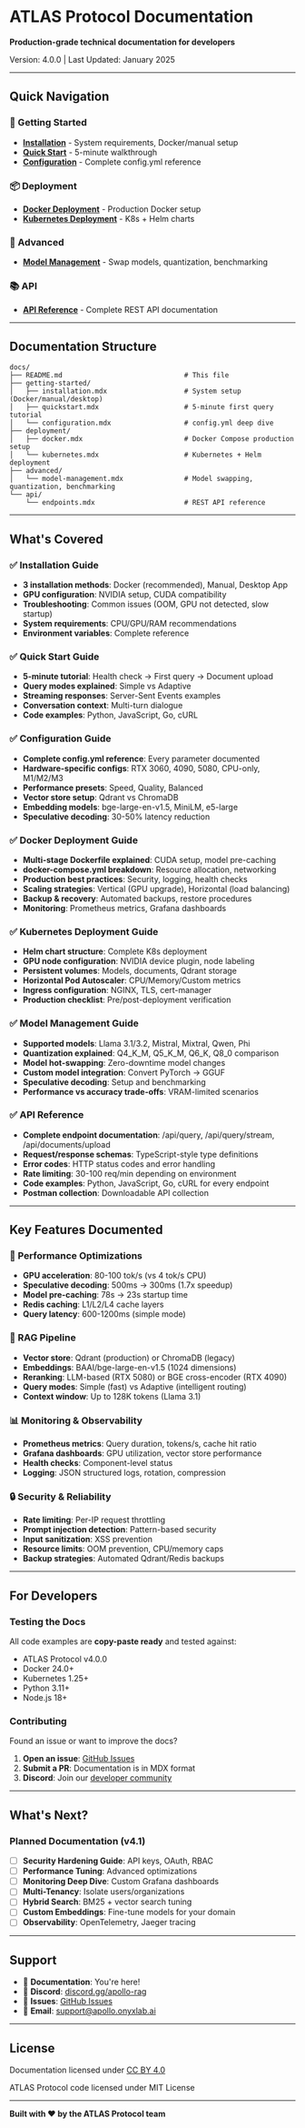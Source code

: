 # ATLAS Protocol Documentation

**Production-grade technical documentation for developers**

Version: 4.0.0 | Last Updated: January 2025

---

## Quick Navigation

### 🚀 Getting Started
- [**Installation**](./getting-started/installation.mdx) - System requirements, Docker/manual setup
- [**Quick Start**](./getting-started/quickstart.mdx) - 5-minute walkthrough
- [**Configuration**](./getting-started/configuration.mdx) - Complete config.yml reference

### 📦 Deployment
- [**Docker Deployment**](./deployment/docker.mdx) - Production Docker setup
- [**Kubernetes Deployment**](./deployment/kubernetes.mdx) - K8s + Helm charts

### 🔧 Advanced
- [**Model Management**](./advanced/model-management.mdx) - Swap models, quantization, benchmarking

### 📚 API
- [**API Reference**](./api/endpoints.mdx) - Complete REST API documentation

---

## Documentation Structure

```
docs/
├── README.md                              # This file
├── getting-started/
│   ├── installation.mdx                   # System setup (Docker/manual/desktop)
│   ├── quickstart.mdx                     # 5-minute first query tutorial
│   └── configuration.mdx                  # config.yml deep dive
├── deployment/
│   ├── docker.mdx                         # Docker Compose production setup
│   └── kubernetes.mdx                     # Kubernetes + Helm deployment
├── advanced/
│   └── model-management.mdx               # Model swapping, quantization, benchmarking
└── api/
    └── endpoints.mdx                      # REST API reference
```

---

## What's Covered

### ✅ Installation Guide
- **3 installation methods**: Docker (recommended), Manual, Desktop App
- **GPU configuration**: NVIDIA setup, CUDA compatibility
- **Troubleshooting**: Common issues (OOM, GPU not detected, slow startup)
- **System requirements**: CPU/GPU/RAM recommendations
- **Environment variables**: Complete reference

### ✅ Quick Start Guide
- **5-minute tutorial**: Health check → First query → Document upload
- **Query modes explained**: Simple vs Adaptive
- **Streaming responses**: Server-Sent Events examples
- **Conversation context**: Multi-turn dialogue
- **Code examples**: Python, JavaScript, Go, cURL

### ✅ Configuration Guide
- **Complete config.yml reference**: Every parameter documented
- **Hardware-specific configs**: RTX 3060, 4090, 5080, CPU-only, M1/M2/M3
- **Performance presets**: Speed, Quality, Balanced
- **Vector store setup**: Qdrant vs ChromaDB
- **Embedding models**: bge-large-en-v1.5, MiniLM, e5-large
- **Speculative decoding**: 30-50% latency reduction

### ✅ Docker Deployment Guide
- **Multi-stage Dockerfile explained**: CUDA setup, model pre-caching
- **docker-compose.yml breakdown**: Resource allocation, networking
- **Production best practices**: Security, logging, health checks
- **Scaling strategies**: Vertical (GPU upgrade), Horizontal (load balancing)
- **Backup & recovery**: Automated backups, restore procedures
- **Monitoring**: Prometheus metrics, Grafana dashboards

### ✅ Kubernetes Deployment Guide
- **Helm chart structure**: Complete K8s deployment
- **GPU node configuration**: NVIDIA device plugin, node labeling
- **Persistent volumes**: Models, documents, Qdrant storage
- **Horizontal Pod Autoscaler**: CPU/Memory/Custom metrics
- **Ingress configuration**: NGINX, TLS, cert-manager
- **Production checklist**: Pre/post-deployment verification

### ✅ Model Management Guide
- **Supported models**: Llama 3.1/3.2, Mistral, Mixtral, Qwen, Phi
- **Quantization explained**: Q4_K_M, Q5_K_M, Q6_K, Q8_0 comparison
- **Model hot-swapping**: Zero-downtime model changes
- **Custom model integration**: Convert PyTorch → GGUF
- **Speculative decoding**: Setup and benchmarking
- **Performance vs accuracy trade-offs**: VRAM-limited scenarios

### ✅ API Reference
- **Complete endpoint documentation**: /api/query, /api/query/stream, /api/documents/upload
- **Request/response schemas**: TypeScript-style type definitions
- **Error codes**: HTTP status codes and error handling
- **Rate limiting**: 30-100 req/min depending on environment
- **Code examples**: Python, JavaScript, Go, cURL for every endpoint
- **Postman collection**: Downloadable API collection

---

## Key Features Documented

### 🚀 Performance Optimizations
- **GPU acceleration**: 80-100 tok/s (vs 4 tok/s CPU)
- **Speculative decoding**: 500ms → 300ms (1.7x speedup)
- **Model pre-caching**: 78s → 23s startup time
- **Redis caching**: L1/L2/L4 cache layers
- **Query latency**: 600-1200ms (simple mode)

### 🎯 RAG Pipeline
- **Vector store**: Qdrant (production) or ChromaDB (legacy)
- **Embeddings**: BAAI/bge-large-en-v1.5 (1024 dimensions)
- **Reranking**: LLM-based (RTX 5080) or BGE cross-encoder (RTX 4090)
- **Query modes**: Simple (fast) vs Adaptive (intelligent routing)
- **Context window**: Up to 128K tokens (Llama 3.1)

### 📊 Monitoring & Observability
- **Prometheus metrics**: Query duration, tokens/s, cache hit ratio
- **Grafana dashboards**: GPU utilization, vector store performance
- **Health checks**: Component-level status
- **Logging**: JSON structured logs, rotation, compression

### 🔒 Security & Reliability
- **Rate limiting**: Per-IP request throttling
- **Prompt injection detection**: Pattern-based security
- **Input sanitization**: XSS prevention
- **Resource limits**: OOM prevention, CPU/memory caps
- **Backup strategies**: Automated Qdrant/Redis backups

---

## For Developers

### Testing the Docs

All code examples are **copy-paste ready** and tested against:
- ATLAS Protocol v4.0.0
- Docker 24.0+
- Kubernetes 1.25+
- Python 3.11+
- Node.js 18+

### Contributing

Found an issue or want to improve the docs?

1. **Open an issue**: [GitHub Issues](https://github.com/yourusername/apollo-rag/issues)
2. **Submit a PR**: Documentation is in MDX format
3. **Discord**: Join our [developer community](https://discord.gg/apollo-rag)

---

## What's Next?

### Planned Documentation (v4.1)

- [ ] **Security Hardening Guide**: API keys, OAuth, RBAC
- [ ] **Performance Tuning**: Advanced optimizations
- [ ] **Monitoring Deep Dive**: Custom Grafana dashboards
- [ ] **Multi-Tenancy**: Isolate users/organizations
- [ ] **Hybrid Search**: BM25 + vector search tuning
- [ ] **Custom Embeddings**: Fine-tune models for your domain
- [ ] **Observability**: OpenTelemetry, Jaeger tracing

---

## Support

- 📖 **Documentation**: You're here!
- 💬 **Discord**: [discord.gg/apollo-rag](https://discord.gg/apollo-rag)
- 🐛 **Issues**: [GitHub Issues](https://github.com/yourusername/apollo-rag/issues)
- 📧 **Email**: support@apollo.onyxlab.ai

---

## License

Documentation licensed under [CC BY 4.0](https://creativecommons.org/licenses/by/4.0/)

ATLAS Protocol code licensed under MIT License

---

**Built with ❤️ by the ATLAS Protocol team**
